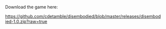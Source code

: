 Download the game here:

https://github.com/cdetamble/disembodied/blob/master/releases/disembodied-1.0.zip?raw=true
